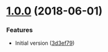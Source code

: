 <a name="1.0.0"></a>
# [1.0.0](https://github.com/Xapphire13/Snappy/compare/3d3ef79...v1.0.0) (2018-06-01)


### Features

* Initial version ([3d3ef79](https://github.com/Xapphire13/Snappy/commit/3d3ef79))

